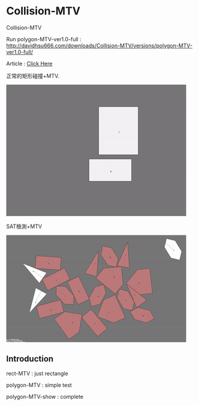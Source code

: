 # Collision-MTV

Collision-MTV

Run polygon-MTV-ver1.0-full : http://davidhsu666.com/downloads/Collision-MTV/versions/polygon-MTV-ver1.0-full/

Article : [Click Here](http://davidhsu666.com/archives/gamecollisiondetection/)

正常的矩形碰撞+MTV.

![AllText](example1.gif)

SAT檢測+MTV

![AllText](example2.gif)

## Introduction

rect-MTV : just rectangle

polygon-MTV : simple test

polygon-MTV-show : complete

